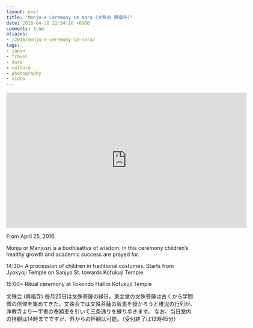 ```yaml
---
layout: post
title: "Monju-e Ceremony in Nara (文殊会 興福寺)"
date: 2016-04-28 22:34:10 +0900
comments: true
aliases:
- /2016/monju-e-ceremony-in-nara/
tags:
- japan
- travel
- nara
- culture
- photography
- video
---
```


<iframe width="640" height="360" src="https://www.youtube.com/embed/jouWE9AYtzs" frameborder="0" allowfullscreen></iframe>

From April 25, 2016.

Monju or Manjusri is a bodhisattva of wisdom.  In this ceremony children’s healthy growth and academic success are prayed for.

14:30~ A procession of children in traditional costumes. Starts from Jyokyoji Temple on Sanjyo St. towards Kofukuji Temple.

15:00~ Ritual ceremony at Tokondo Hall in Kofukuji Temple


文殊会 (興福寺)
毎月25日は文殊菩薩の縁日。東金堂の文殊菩薩は古くから学問僧の信仰を集めてきた。­文殊会では文殊菩薩の智恵を授かろうと稚児の行列が、浄教寺より一字書の奉額車を引い­て三条通りを練り歩きます。 なお、当日堂内の拝観は14時までですが、外からの拝観は可能。（受付終了は13時4­5分）


<figure itemprop="image" itemscope="" itemtype="http://schema.org/ImageObject" class="center">
    <meta itemprop="width" content="1000" />
    <meta itemprop="height" content="666" />
    <meta itemprop="url" content="https://www.davidbcalhoun.com/wp-content/uploads/2016/2016-04-25-nara-monju-e-ceremony-01.jpg" />
    <a href="https://www.davidbcalhoun.com/wp-content/uploads/2016/2016-04-25-nara-monju-e-ceremony-01.jpg">
        <img itemprop="contentUrl" src="https://www.davidbcalhoun.com/wp-content/uploads/2016/2016-04-25-nara-monju-e-ceremony-01.jpg" title="" />
    </a>
    <figcaption itemprop="caption"></figcaption>
</figure>


<figure itemprop="image" itemscope="" itemtype="http://schema.org/ImageObject" class="center">
    <meta itemprop="width" content="1000" />
    <meta itemprop="height" content="666" />
    <meta itemprop="url" content="https://www.davidbcalhoun.com/wp-content/uploads/2016/2016-04-25-nara-monju-e-ceremony-02.jpg" />
    <a href="https://www.davidbcalhoun.com/wp-content/uploads/2016/2016-04-25-nara-monju-e-ceremony-02.jpg">
        <img itemprop="contentUrl" src="https://www.davidbcalhoun.com/wp-content/uploads/2016/2016-04-25-nara-monju-e-ceremony-02.jpg" title="" />
    </a>
    <figcaption itemprop="caption"></figcaption>
</figure>


<figure itemprop="image" itemscope="" itemtype="http://schema.org/ImageObject" class="center">
    <meta itemprop="width" content="1000" />
    <meta itemprop="height" content="666" />
    <meta itemprop="url" content="https://www.davidbcalhoun.com/wp-content/uploads/2016/2016-04-25-nara-monju-e-ceremony-03.jpg" />
    <a href="https://www.davidbcalhoun.com/wp-content/uploads/2016/2016-04-25-nara-monju-e-ceremony-03.jpg">
        <img itemprop="contentUrl" src="https://www.davidbcalhoun.com/wp-content/uploads/2016/2016-04-25-nara-monju-e-ceremony-03.jpg" title="" />
    </a>
    <figcaption itemprop="caption"></figcaption>
</figure>


<figure itemprop="image" itemscope="" itemtype="http://schema.org/ImageObject" class="center">
    <meta itemprop="width" content="1000" />
    <meta itemprop="height" content="666" />
    <meta itemprop="url" content="https://www.davidbcalhoun.com/wp-content/uploads/2016/2016-04-25-nara-monju-e-ceremony-04.jpg" />
    <a href="https://www.davidbcalhoun.com/wp-content/uploads/2016/2016-04-25-nara-monju-e-ceremony-04.jpg">
        <img itemprop="contentUrl" src="https://www.davidbcalhoun.com/wp-content/uploads/2016/2016-04-25-nara-monju-e-ceremony-04.jpg" title="" />
    </a>
    <figcaption itemprop="caption"></figcaption>
</figure>


<figure itemprop="image" itemscope="" itemtype="http://schema.org/ImageObject" class="center">
    <meta itemprop="width" content="1000" />
    <meta itemprop="height" content="666" />
    <meta itemprop="url" content="https://www.davidbcalhoun.com/wp-content/uploads/2016/2016-04-25-nara-monju-e-ceremony-05.jpg" />
    <a href="https://www.davidbcalhoun.com/wp-content/uploads/2016/2016-04-25-nara-monju-e-ceremony-05.jpg">
        <img itemprop="contentUrl" src="https://www.davidbcalhoun.com/wp-content/uploads/2016/2016-04-25-nara-monju-e-ceremony-05.jpg" title="" />
    </a>
    <figcaption itemprop="caption"></figcaption>
</figure>


<figure itemprop="image" itemscope="" itemtype="http://schema.org/ImageObject" class="center">
    <meta itemprop="width" content="1000" />
    <meta itemprop="height" content="666" />
    <meta itemprop="url" content="https://www.davidbcalhoun.com/wp-content/uploads/2016/2016-04-25-nara-monju-e-ceremony-06.jpg" />
    <a href="https://www.davidbcalhoun.com/wp-content/uploads/2016/2016-04-25-nara-monju-e-ceremony-06.jpg">
        <img itemprop="contentUrl" src="https://www.davidbcalhoun.com/wp-content/uploads/2016/2016-04-25-nara-monju-e-ceremony-06.jpg" title="" />
    </a>
    <figcaption itemprop="caption"></figcaption>
</figure>


<figure itemprop="image" itemscope="" itemtype="http://schema.org/ImageObject" class="center">
    <meta itemprop="width" content="666" />
    <meta itemprop="height" content="1000" />
    <meta itemprop="url" content="https://www.davidbcalhoun.com/wp-content/uploads/2016/2016-04-25-nara-monju-e-ceremony-07.jpg" />
    <a href="https://www.davidbcalhoun.com/wp-content/uploads/2016/2016-04-25-nara-monju-e-ceremony-07.jpg">
        <img itemprop="contentUrl" src="https://www.davidbcalhoun.com/wp-content/uploads/2016/2016-04-25-nara-monju-e-ceremony-07.jpg" title="" />
    </a>
    <figcaption itemprop="caption"></figcaption>
</figure>


<figure itemprop="image" itemscope="" itemtype="http://schema.org/ImageObject" class="center">
    <meta itemprop="width" content="666" />
    <meta itemprop="height" content="1000" />
    <meta itemprop="url" content="https://www.davidbcalhoun.com/wp-content/uploads/2016/2016-04-25-nara-monju-e-ceremony-08.jpg" />
    <a href="https://www.davidbcalhoun.com/wp-content/uploads/2016/2016-04-25-nara-monju-e-ceremony-08.jpg">
        <img itemprop="contentUrl" src="https://www.davidbcalhoun.com/wp-content/uploads/2016/2016-04-25-nara-monju-e-ceremony-08.jpg" title="" />
    </a>
    <figcaption itemprop="caption"></figcaption>
</figure>


<figure itemprop="image" itemscope="" itemtype="http://schema.org/ImageObject" class="center">
    <meta itemprop="width" content="1000" />
    <meta itemprop="height" content="666" />
    <meta itemprop="url" content="https://www.davidbcalhoun.com/wp-content/uploads/2016/2016-04-25-nara-monju-e-ceremony-09.jpg" />
    <a href="https://www.davidbcalhoun.com/wp-content/uploads/2016/2016-04-25-nara-monju-e-ceremony-09.jpg">
        <img itemprop="contentUrl" src="https://www.davidbcalhoun.com/wp-content/uploads/2016/2016-04-25-nara-monju-e-ceremony-09.jpg" title="" />
    </a>
    <figcaption itemprop="caption"></figcaption>
</figure>


<figure itemprop="image" itemscope="" itemtype="http://schema.org/ImageObject" class="center">
    <meta itemprop="width" content="1000" />
    <meta itemprop="height" content="666" />
    <meta itemprop="url" content="https://www.davidbcalhoun.com/wp-content/uploads/2016/2016-04-25-nara-monju-e-ceremony-10.jpg" />
    <a href="https://www.davidbcalhoun.com/wp-content/uploads/2016/2016-04-25-nara-monju-e-ceremony-10.jpg">
        <img itemprop="contentUrl" src="https://www.davidbcalhoun.com/wp-content/uploads/2016/2016-04-25-nara-monju-e-ceremony-10.jpg" title="" />
    </a>
    <figcaption itemprop="caption"></figcaption>
</figure>


<figure itemprop="image" itemscope="" itemtype="http://schema.org/ImageObject" class="center">
    <meta itemprop="width" content="1000" />
    <meta itemprop="height" content="666" />
    <meta itemprop="url" content="https://www.davidbcalhoun.com/wp-content/uploads/2016/2016-04-25-nara-monju-e-ceremony-11.jpg" />
    <a href="https://www.davidbcalhoun.com/wp-content/uploads/2016/2016-04-25-nara-monju-e-ceremony-11.jpg">
        <img itemprop="contentUrl" src="https://www.davidbcalhoun.com/wp-content/uploads/2016/2016-04-25-nara-monju-e-ceremony-11.jpg" title="" />
    </a>
    <figcaption itemprop="caption"></figcaption>
</figure>


<figure itemprop="image" itemscope="" itemtype="http://schema.org/ImageObject" class="center">
    <meta itemprop="width" content="1000" />
    <meta itemprop="height" content="666" />
    <meta itemprop="url" content="https://www.davidbcalhoun.com/wp-content/uploads/2016/2016-04-25-nara-monju-e-ceremony-12.jpg" />
    <a href="https://www.davidbcalhoun.com/wp-content/uploads/2016/2016-04-25-nara-monju-e-ceremony-12.jpg">
        <img itemprop="contentUrl" src="https://www.davidbcalhoun.com/wp-content/uploads/2016/2016-04-25-nara-monju-e-ceremony-12.jpg" title="" />
    </a>
    <figcaption itemprop="caption"></figcaption>
</figure>


<figure itemprop="image" itemscope="" itemtype="http://schema.org/ImageObject" class="center">
    <meta itemprop="width" content="666" />
    <meta itemprop="height" content="1000" />
    <meta itemprop="url" content="https://www.davidbcalhoun.com/wp-content/uploads/2016/2016-04-25-nara-monju-e-ceremony-13.jpg" />
    <a href="https://www.davidbcalhoun.com/wp-content/uploads/2016/2016-04-25-nara-monju-e-ceremony-13.jpg">
        <img itemprop="contentUrl" src="https://www.davidbcalhoun.com/wp-content/uploads/2016/2016-04-25-nara-monju-e-ceremony-13.jpg" title="" />
    </a>
    <figcaption itemprop="caption"></figcaption>
</figure>


<figure itemprop="image" itemscope="" itemtype="http://schema.org/ImageObject" class="center">
    <meta itemprop="width" content="1000" />
    <meta itemprop="height" content="666" />
    <meta itemprop="url" content="https://www.davidbcalhoun.com/wp-content/uploads/2016/2016-04-25-nara-monju-e-ceremony-14.jpg" />
    <a href="https://www.davidbcalhoun.com/wp-content/uploads/2016/2016-04-25-nara-monju-e-ceremony-14.jpg">
        <img itemprop="contentUrl" src="https://www.davidbcalhoun.com/wp-content/uploads/2016/2016-04-25-nara-monju-e-ceremony-14.jpg" title="" />
    </a>
    <figcaption itemprop="caption"></figcaption>
</figure>


<figure itemprop="image" itemscope="" itemtype="http://schema.org/ImageObject" class="center">
    <meta itemprop="width" content="666" />
    <meta itemprop="height" content="1000" />
    <meta itemprop="url" content="https://www.davidbcalhoun.com/wp-content/uploads/2016/2016-04-25-nara-monju-e-ceremony-15.jpg" />
    <a href="https://www.davidbcalhoun.com/wp-content/uploads/2016/2016-04-25-nara-monju-e-ceremony-15.jpg">
        <img itemprop="contentUrl" src="https://www.davidbcalhoun.com/wp-content/uploads/2016/2016-04-25-nara-monju-e-ceremony-15.jpg" title="" />
    </a>
    <figcaption itemprop="caption"></figcaption>
</figure>


<figure itemprop="image" itemscope="" itemtype="http://schema.org/ImageObject" class="center">
    <meta itemprop="width" content="666" />
    <meta itemprop="height" content="1000" />
    <meta itemprop="url" content="https://www.davidbcalhoun.com/wp-content/uploads/2016/2016-04-25-nara-monju-e-ceremony-16.jpg" />
    <a href="https://www.davidbcalhoun.com/wp-content/uploads/2016/2016-04-25-nara-monju-e-ceremony-16.jpg">
        <img itemprop="contentUrl" src="https://www.davidbcalhoun.com/wp-content/uploads/2016/2016-04-25-nara-monju-e-ceremony-16.jpg" title="" />
    </a>
    <figcaption itemprop="caption"></figcaption>
</figure>
